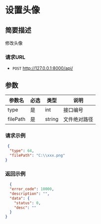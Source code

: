 # 设置头像

## 简要描述

修改头像

### 请求URL

- `POST` http://127.0.0.1:8000/api/

## 参数

| 参数名      | 必选 | 类型     | 说明     |
|----------|----|--------|--------|
| type     | 是  | int    | 接口编号   |
| filePath | 是  | string | 文件绝对路径 |

### 请求示例

```json
 {
  "type": 64,
  "filePath": "C:\\xxx.png"
}
```

### 返回示例

```json
  {
  "error_code": 10000,
  "description": "",
  "data": {
    "status": 0,
    "desc": ""
  }
}
```